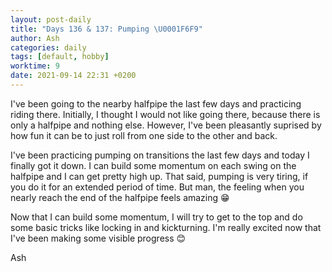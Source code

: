 ```yaml
---
layout: post-daily
title: "Days 136 & 137: Pumping \U0001F6F9"
author: Ash
categories: daily
tags: [default, hobby]
worktime: 9
date: 2021-09-14 22:31 +0200
---
```

I've been going to the nearby halfpipe the last few days and practicing riding there. Initially, I thought I would not like going there, because there is only a halfpipe and nothing else. However, I've been pleasantly suprised by how fun it can be to just roll from one side to the other and back.

I've been practicing pumping on transitions the last few days and today I finally got it down. I can build some momentum on each swing on the halfpipe and I can get pretty high up. That said, pumping is very tiring, if you do it for an extended period of time. But man, the feeling when you nearly reach the end of the halfpipe feels amazing 😁

Now that I can build some momentum, I will try to get to the top and do some basic tricks like locking in and kickturning. I'm really excited now that I've been making some visible progress 😊

Ash

